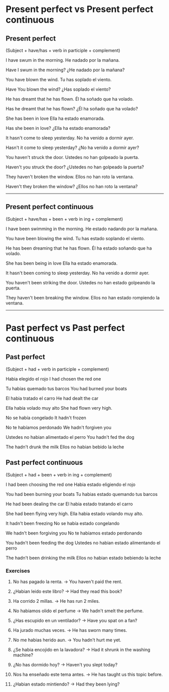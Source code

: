 # Present perfect vs Present perfect continuous

## Present perfect

(Subject + have/has + verb in participle + complement)

I have swum in the morning.
He nadado por la mañana.

Have I swum in the morning?
¿He nadado por la mañana?

You have blown the wind.
Tu has soplado el viento.

Have You blown the wind?
¿Has soplado el viento?

He has dreamt that he has flown.
Él ha soñado que ha volado.

Has he dreamt that he has flown?
¿Él ha soñado que ha volado?

She has been in love
Ella ha estado enamorada.

Has she been in love?
¿Ella ha estado enamorada?

It hasn't come to sleep yesterday.
No ha venido a dormir ayer.

Hasn't it come to sleep yesterday?
¿No ha venido a dormir ayer?

You haven't struck the door.
Ustedes no han golpeado la puerta.

Haven't you struck the door?
¿Ustedes no han golpeado la puerta?

They haven't broken the window.
Ellos no han roto la ventana.

Haven't they broken the window?
¿Ellos no han roto la ventana?

---------------------

## Present perfect continuous

(Subject + have/has + been + verb in ing + complement)

I have been swimming in the morning.
He estado nadando por la mañana.

You have been blowing the wind.
Tu has estado soplando el viento.

He has been dreaming that he has flown.
Él ha estado soñando que ha volado.

She has been being in love
Ella ha estado enamorada.

It hasn't been coming to sleep yesterday.
No ha venido a dormir ayer.

You haven't been striking the door.
Ustedes no han estado golpeando la puerta.

They haven't been breaking the window.
Ellos no han estado rompiendo la ventana.

---------------------

# Past perfect vs Past perfect continuous

## Past perfect
(Subject + had + verb in participle + complement)

Habia elegido el rojo
I had chosen the red one

Tu habias quemado tus barcos
You had burned your boats

El habia tratado el carro
He had dealt the car

Ella habia volado muy alto
She had flown very high.

No se había congelado
It hadn't frozen

No te habíamos perdonado
We hadn't forgiven you

Ustedes no habian alimentado el perro
You hadn't fed the dog

The hadn't drunk the milk
Ellos no habian bebido la leche

## Past perfect continuous
(Subject + had + been + verb in ing + complement)

I had been choosing the red one
Habia estado eligiendo el rojo

You had been burning your boats
Tu habias estado quemando tus barcos

He had been dealing the car
El habia estado tratando el carro

She had been flying very high.
Ella habia estado volando muy alto.

It hadn't been freezing
No se había estado congelando

We hadn't been forgiving you
No te habíamos estado perdonando

You hadn't been feeding the dog
Ustedes no habian estado alimentando el perro

The hadn't been drinking the milk
Ellos no habian estado bebiendo la leche


### Exercises

1. No has pagado la renta. -> You haven't paid the rent.
   
2. ¿Habian leido este libro? -> Had they read this book?

3. Ha corrido 2 millas. -> He has run 2 miles.

4. No habiamos olido el perfume -> We hadn't smelt the perfume.

5. ¿Has escupido en un ventilador? -> Have you spat on a fan?

6. Ha jurado muchas veces. -> He has sworn many times.

7. No me habias herido aun. -> You hadn't hurt me yet.

8. ¿Se habia encojido en la lavadora? -> Had it shrunk in the washing machine?

9. ¿No has dormido hoy? -> Haven't you slept today?

10. Nos ha enseñado este tema antes. -> He has taught us this topic before.

11. ¿Habian estado mintiendo? -> Had they been lying?

